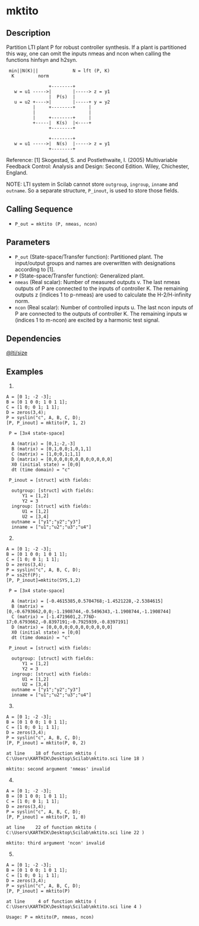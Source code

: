 # mktito

## Description
Partition LTI plant P for robust controller synthesis. If a plant is partitioned this way, one can omit the inputs nmeas and ncon when calling the functions hinfsyn and h2syn.
```
 min||N(K)||             N = lft (P, K)
  K         norm

                +--------+  
   w = u1 ----->|        |-----> z = y1
                |  P(s)  |
   u = u2 +---->|        |-----+ y = y2
          |     +--------+     |
          |                    |
          |     +--------+     |
          +-----|  K(s)  |<----+
                +--------+

                +--------+      
   w = u1 ----->|  N(s)  |-----> z = y1
                +--------+
```
Reference: [1] Skogestad, S. and Postlethwaite, I. (2005) Multivariable Feedback Control: Analysis and Design: Second Edition. Wiley, Chichester, England.

NOTE: LTI system in Scilab cannot store `outgroup`, `ingroup`, `inname` and `outname`. So a separate structure, `P_inout`, is used to store those fields.

## Calling Sequence
- `P_out = mktito (P, nmeas, ncon)`

## Parameters
- `P_out` (State-space/Transfer function): Partitioned plant. The input/output groups and names are overwritten with designations according to [1].
- `P` (State-space/Transfer function): Generalized plant.
- `nmeas` (Real scalar): Number of measured outputs v. The last nmeas outputs of P are connected to the inputs of controller K. The remaining outputs z (indices 1 to p-nmeas) are used to calculate the H-2/H-infinity norm.
- `ncon` (Real scalar): Number of controlled inputs u. The last ncon inputs of P are connected to the outputs of controller K. The remaining inputs w (indices 1 to m-ncon) are excited by a harmonic test signal.

## Dependencies
[@lti/size](https://github.com/akash-sankar/CSToolboxFunctions/tree/main/%40lti%20size)

## Examples
1.
```
A = [0 1; -2 -3];
B = [0 1 0 0; 1 0 1 1];
C = [1 0; 0 1; 1 1];
D = zeros(3,4);
P = syslin("c", A, B, C, D);
[P, P_inout] = mktito(P, 1, 2)
```
```
 P = [3x4 state-space]

  A (matrix) = [0,1;-2,-3]
  B (matrix) = [0,1,0,0;1,0,1,1]
  C (matrix) = [1,0;0,1;1,1]
  D (matrix) = [0,0,0,0;0,0,0,0;0,0,0,0]
  X0 (initial state) = [0;0]
  dt (time domain) = "c"

 P_inout = [struct] with fields:

  outgroup: [struct] with fields:
      Y1 = [1,2]
      Y2 = 3
  ingroup: [struct] with fields:
      U1 = [1,2]
      U2 = [3,4]
  outname = ["y1";"y2";"y3"]
  inname = ["u1";"u2";"u3";"u4"]
```

2.
```
A = [0 1; -2 -3];
B = [0 1 0 0; 1 0 1 1];
C = [1 0; 0 1; 1 1];
D = zeros(3,4);
P = syslin("c", A, B, C, D);
P = ss2tf(P);
[P, P_inout]=mktito(SYS,1,2)
```
```
 P = [3x4 state-space]

  A (matrix) = [-0.4615385,0.5704768;-1.4521228,-2.5384615]
  B (matrix) = [0,-0.6793662,0,0;-1.1908744,-0.5496343,-1.1908744,-1.1908744]
  C (matrix) = [-1.4719601,2.776D-17;0.6793662,-0.8397191;-0.7925939,-0.8397191]
  D (matrix) = [0,0,0,0;0,0,0,0;0,0,0,0]
  X0 (initial state) = [0;0]
  dt (time domain) = "c"

 P_inout = [struct] with fields:

  outgroup: [struct] with fields:
      Y1 = [1,2]
      Y2 = 3
  ingroup: [struct] with fields:
      U1 = [1,2]
      U2 = [3,4]
  outname = ["y1";"y2";"y3"]
  inname = ["u1";"u2";"u3";"u4"]
```

3.
```
A = [0 1; -2 -3];
B = [0 1 0 0; 1 0 1 1];
C = [1 0; 0 1; 1 1];
D = zeros(3,4);
P = syslin("c", A, B, C, D);
[P, P_inout] = mktito(P, 0, 2)
```
```
at line    18 of function mktito ( C:\Users\KARTHIK\Desktop\Scilab\mktito.sci line 18 )

mktito: second argument 'nmeas' invalid
```

4.
```
A = [0 1; -2 -3];
B = [0 1 0 0; 1 0 1 1];
C = [1 0; 0 1; 1 1];
D = zeros(3,4);
P = syslin("c", A, B, C, D);
[P, P_inout] = mktito(P, 1, 0)
```
```
at line    22 of function mktito ( C:\Users\KARTHIK\Desktop\Scilab\mktito.sci line 22 )

mktito: third argument 'ncon' invalid
```

5.
```
A = [0 1; -2 -3];
B = [0 1 0 0; 1 0 1 1];
C = [1 0; 0 1; 1 1];
D = zeros(3,4);
P = syslin("c", A, B, C, D);
[P, P_inout] = mktito(P)
```
```
at line     4 of function mktito ( C:\Users\KARTHIK\Desktop\Scilab\mktito.sci line 4 )

Usage: P = mktito(P, nmeas, ncon)
```
